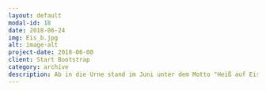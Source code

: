 ```yaml
---
layout: default
modal-id: 18
date: 2018-06-24
img: Eis_b.jpg
alt: image-alt
project-date: 2018-06-08
client: Start Bootstrap
category: archive
description: Ab in die Urne stand im Juni unter dem Motto "Heiß auf Eis!". Dazu haben wir Eis und Sorbet aus Früchten hergestellt und natürlich anschließend restlos verputzt. Lecker! Besonders gefreut haben wir uns dabei über den Besuch und die Mithilfe unserer eritreischen Freunde :) 
---
```

